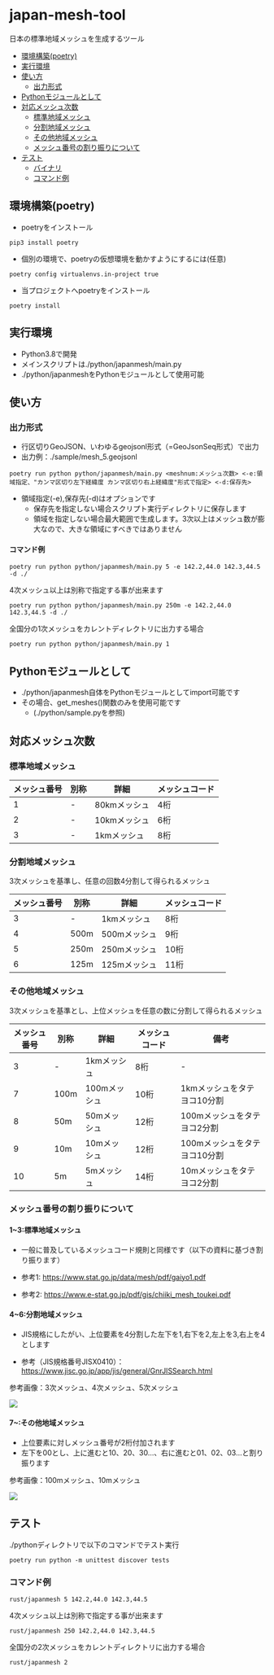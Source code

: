# japan-mesh-tool

日本の標準地域メッシュを生成するツール

<!-- TOC -->
- [環境構築(poetry)](環境構築(poetry))
- [実行環境](#実行環境)
- [使い方](#使い方)
  - [出力形式](#出力形式)
- [Pythonモジュールとして](#pythonモジュールとして)
- [対応メッシュ次数](#対応メッシュ次数)
  - [標準地域メッシュ](#標準地域メッシュ)
  - [分割地域メッシュ](#分割地域メッシュ)
  - [その他地域メッシュ](#その他地域メッシュ)
  - [メッシュ番号の割り振りについて](#メッシュ番号の割り振りについて)
- [テスト](#テスト)
  - [バイナリ](#バイナリ)
  - [コマンド例](#コマンド例)

<!-- /TOC -->

## 環境構築(poetry)

- poetryをインストール

```
pip3 install poetry
```

- 個別の環境で、poetryの仮想環境を動かすようにするには(任意)

```
poetry config virtualenvs.in-project true
```

- 当プロジェクトへpoetryをインストール

```
poetry install
```

## 実行環境

- Python3.8で開発
- メインスクリプトは./python/japanmesh/main.py
- ./python/japanmeshをPythonモジュールとして使用可能

## 使い方

### 出力形式

- 行区切りGeoJSON、いわゆるgeojsonl形式（=GeoJsonSeq形式）で出力
- 出力例：./sample/mesh_5.geojsonl

```
poetry run python python/japanmesh/main.py <meshnum:メッシュ次数> <-e:領域指定、"カンマ区切り左下経緯度 カンマ区切り右上経緯度"形式で指定> <-d:保存先>
```

- 領域指定(-e),保存先(-d)はオプションです
  - 保存先を指定しない場合スクリプト実行ディレクトリに保存します
  - 領域を指定しない場合最大範囲で生成します。3次以上はメッシュ数が膨大なので、大きな領域にすべきではありません

#### コマンド例

```
poetry run python python/japanmesh/main.py 5 -e 142.2,44.0 142.3,44.5 -d ./
```

4次メッシュ以上は別称で指定する事が出来ます

```
poetry run python python/japanmesh/main.py 250m -e 142.2,44.0 142.3,44.5 -d ./
```

全国分の1次メッシュをカレントディレクトリに出力する場合

```
poetry run python python/japanmesh/main.py 1
```

## Pythonモジュールとして

- ./python/japanmesh自体をPythonモジュールとしてimport可能です
- その場合、get_meshes()関数のみを使用可能です
  - (./python/sample.pyを参照)

## 対応メッシュ次数

### 標準地域メッシュ

|  メッシュ番号  |  別称  |  詳細  |  メッシュコード  |
| ---- | ---- | ---- | ---- |
|  1  |  -  |  80kmメッシュ |  4桁  |
|  2  |  -  |  10kmメッシュ |  6桁  |
|  3  |  -  |  1kmメッシュ  |  8桁  |

### 分割地域メッシュ

3次メッシュを基準し、任意の回数4分割して得られるメッシュ

|  メッシュ番号  |  別称  |  詳細  |  メッシュコード  |
| ---- | ---- | ---- | ---- |
|  3  |  -  |  1kmメッシュ  |  8桁  |
|  4  |  500m  |  500mメッシュ |  9桁  |
|  5  |  250m  |  250mメッシュ |  10桁  |
|  6  |  125m  |  125mメッシュ |  11桁  |

### その他地域メッシュ

3次メッシュを基準とし、上位メッシュを任意の数に分割して得られるメッシュ

|  メッシュ番号  |  別称  |  詳細  |  メッシュコード  |  備考  |
| ---- | ---- | ---- | ---- | ---- |
|  3  |  -  |  1kmメッシュ  |  8桁  |  -  |
|  7  |  100m  |  100mメッシュ |  10桁  |  1kmメッシュをタテヨコ10分割  |
|  8  |  50m  |  50mメッシュ  |  12桁  |  100mメッシュをタテヨコ2分割  |
|  9  |  10m  |  10mメッシュ  |  12桁  |  100mメッシュをタテヨコ10分割  |
|  10  |  5m  |  5mメッシュ  |  14桁  |  10mメッシュをタテヨコ2分割  |

### メッシュ番号の割り振りについて

#### 1~3:標準地域メッシュ

- 一般に普及しているメッシュコード規則と同様です（以下の資料に基づき割り振ります）

- 参考1: <https://www.stat.go.jp/data/mesh/pdf/gaiyo1.pdf>

- 参考2: <https://www.e-stat.go.jp/pdf/gis/chiiki_mesh_toukei.pdf>

#### 4~6:分割地域メッシュ

- JIS規格にしたがい、上位要素を4分割した左下を1,右下を2,左上を3,右上を4とします

- 参考（JIS規格番号JISX0410）：<https://www.jisc.go.jp/app/jis/general/GnrJISSearch.html>

参考画像：3次メッシュ、4次メッシュ、5次メッシュ

<img src="./imgs/01.png">

#### 7~:その他地域メッシュ

- 上位要素に対しメッシュ番号が2桁付加されます
- 左下を00とし、上に進むと10、20、30…、右に進むと01、02、03…と割り振ります

参考画像：100mメッシュ、10mメッシュ

<img src="./imgs/02.png">

## テスト

./pythonディレクトリで以下のコマンドでテスト実行

```shell
poetry run python -m unittest discover tests
```

### コマンド例

```
rust/japanmesh 5 142.2,44.0 142.3,44.5
```

4次メッシュ以上は別称で指定する事が出来ます

```
rust/japanmesh 250 142.2,44.0 142.3,44.5
```

全国分の2次メッシュをカレントディレクトリに出力する場合

```
rust/japanmesh 2
```
